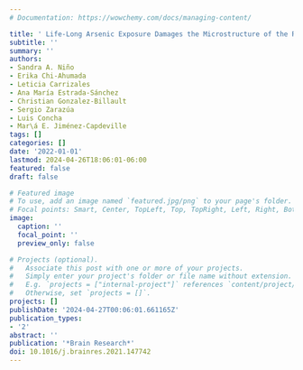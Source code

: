 ```yaml
---
# Documentation: https://wowchemy.com/docs/managing-content/

title: ' Life-Long Arsenic Exposure Damages the Microstructure of the Rat Hippocampus '
subtitle: ''
summary: ''
authors:
- Sandra A. Niño
- Erika Chi-Ahumada
- Leticia Carrizales
- Ana María Estrada-Sánchez
- Christian Gonzalez-Billault
- Sergio Zarazúa
- Luis Concha
- Mar\á E. Jiménez-Capdeville
tags: []
categories: []
date: '2022-01-01'
lastmod: 2024-04-26T18:06:01-06:00
featured: false
draft: false

# Featured image
# To use, add an image named `featured.jpg/png` to your page's folder.
# Focal points: Smart, Center, TopLeft, Top, TopRight, Left, Right, BottomLeft, Bottom, BottomRight.
image:
  caption: ''
  focal_point: ''
  preview_only: false

# Projects (optional).
#   Associate this post with one or more of your projects.
#   Simply enter your project's folder or file name without extension.
#   E.g. `projects = ["internal-project"]` references `content/project/deep-learning/index.md`.
#   Otherwise, set `projects = []`.
projects: []
publishDate: '2024-04-27T00:06:01.661165Z'
publication_types:
- '2'
abstract: ''
publication: '*Brain Research*'
doi: 10.1016/j.brainres.2021.147742
---
```

